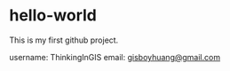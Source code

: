 # hello-world
This is my first github project. 

username: ThinkingInGIS 
email: gisboyhuang@gmail.com
